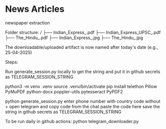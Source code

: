 # News Articles
newspaper extraction

Folder structure:
<date>/
├── Indian_Express_<date>.pdf
├── Indian_Express_UPSC_<date>.pdf
├── The_Hindu_<date>.pdf
├── Indian_Express_<date>.jpg
├── The_Hindu_<date>.jpg

The downloadable/uploaded artifact is now named after today's date (e.g., 25-04-2025)

Steps:

Run generate_session.py locally to get the string and put it in github secrets as TELEGRAM_SESSION_STRING

python3 -m venv .venv
source .venv/bin/activate
pip install telethon Pillow PyMuPDF python-docx poppler-utils pytesseract PyPDF2

python generate_session.py
enter phone number with country code without +
open telegram and copy code from the chat
paste the code here
save the string in github secrets as TELEGRAM_SESSION_STRING

To be run daily in github actions:
python telegram_downloader.py
